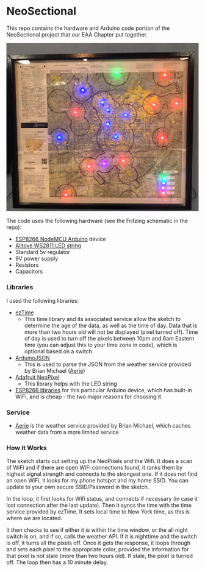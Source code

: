 # NeoSectional
This repo contains the hardware and Arduino code portion of the NeoSectional project that our EAA Chapter put together.

![NeoSectional picture](https://github.com/Rich-Hopkins/NeoSectional/blob/master/NeoSectional.jpg)

The code uses the following hardware (see the Fritzing schematic in the repo):
- [ESP8266 NodeMCU Arduino](https://smile.amazon.com/gp/product/B081CSJV2V) device
- [Alitove WS2811 LED string](https://smile.amazon.com/gp/product/B01AG923GI)
- Standard 5v regulator
- 9V power supply
- Resistors
- Capacitors

### Libraries
I used the following libraries:
- [ezTime](https://github.com/ropg/ezTime)
  - This time library and its associated service allow the sketch to determine the age of the data, as well as the time of day. Data that is more than two hours old will not be displayed (pixel turned off). Time of day is used to turn off the pixels between 10pm and 6am Eastern time (you can adjust this to your time zone in code), which is optional based on a switch.
- [ArduinoJSON](https://arduinojson.org/)
  - This is used to parse the JSON from the weather service provided by Brian Michael ([Aerie](https://github.com/bsmichael/aerie))
- [Adafruit NeoPixel](https://github.com/adafruit/Adafruit_NeoPixel)
  - This library helps with the LED string
- [ESP8266 libraries](https://arduino-esp8266.readthedocs.io/en/latest/) for this particular Arduino device, which has built-in WiFi, and is cheap - the two major reasons for choosing it

### Service
- [Aerie](https://github.com/bsmichael/aerie) is the weather service provided by Brian Michael, which caches weather data from a more limited service

### How it Works
The sketch starts out setting up the NeoPixels and the Wifi. It does a scan of WiFi and if there are open WiFi connections found, it ranks them by highest signal strength and connects to the strongest one. If it does not find an open WiFi, it looks for my phone hotspot and my home SSID. You can update to your own secure SSID/Password in the sketch.

In the loop, it first looks for Wifi status, and connects if necessary (in case it lost connection after the last update). Then it syncs the time with the time service provided by ezTime. It sets local time to New York time, as this is where we are located.

It then checks to see if either it is within the time window, or the all night switch is on, and if so, calls the weather API. If it is nighttime and the switch is off, it turns all the pixels off. Once it gets the response, it loops through and sets each pixel to the appropriate color, provided the information for that pixel is not stale (more than two hours old). If stale, the pixel is turned off. The loop then has a 10 minute delay.
